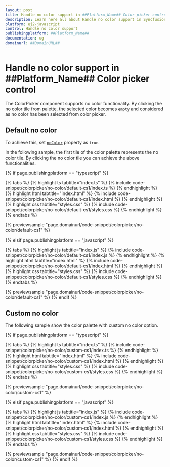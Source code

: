 ```yaml
---
layout: post
title: Handle no color support in ##Platform_Name## Color picker control | Syncfusion
description: Learn here all about Handle no color support in Syncfusion ##Platform_Name## Color picker control of Syncfusion Essential JS 2 and more.
platform: ej2-javascript
control: Handle no color support 
publishingplatform: ##Platform_Name##
documentation: ug
domainurl: ##DomainURL##
---
```


# Handle no color support in ##Platform_Name## Color picker control

The ColorPicker component supports no color functionality. By clicking the no color tile from palette, the selected color becomes `empty` and considered as no color has been selected from color picker.

## Default no color

To achieve this, set [`noColor`](../../api/color-picker#nocolor) property as `true`.

In the following sample, the first tile of the color palette represents the no color tile. By clicking the no color tile you can achieve the above functionalities.

{% if page.publishingplatform == "typescript" %}

 {% tabs %}
{% highlight ts tabtitle="index.ts" %}
{% include code-snippet/colorpicker/no-color/default-cs1/index.ts %}
{% endhighlight %}
{% highlight html tabtitle="index.html" %}
{% include code-snippet/colorpicker/no-color/default-cs1/index.html %}
{% endhighlight %}
{% highlight css tabtitle="styles.css" %}
{% include code-snippet/colorpicker/no-color/default-cs1/styles.css %}
{% endhighlight %}
{% endtabs %}
        
{% previewsample "page.domainurl/code-snippet/colorpicker/no-color/default-cs1" %}

{% elsif page.publishingplatform == "javascript" %}

{% tabs %}
{% highlight js tabtitle="index.js" %}
{% include code-snippet/colorpicker/no-color/default-cs1/index.js %}
{% endhighlight %}
{% highlight html tabtitle="index.html" %}
{% include code-snippet/colorpicker/no-color/default-cs1/index.html %}
{% endhighlight %}
{% highlight css tabtitle="styles.css" %}
{% include code-snippet/colorpicker/no-color/default-cs1/styles.css %}
{% endhighlight %}
{% endtabs %}

{% previewsample "page.domainurl/code-snippet/colorpicker/no-color/default-cs1" %}
{% endif %}

## Custom no color

The following sample show the color palette with custom no color option.

{% if page.publishingplatform == "typescript" %}

 {% tabs %}
{% highlight ts tabtitle="index.ts" %}
{% include code-snippet/colorpicker/no-color/custom-cs1/index.ts %}
{% endhighlight %}
{% highlight html tabtitle="index.html" %}
{% include code-snippet/colorpicker/no-color/custom-cs1/index.html %}
{% endhighlight %}
{% highlight css tabtitle="styles.css" %}
{% include code-snippet/colorpicker/no-color/custom-cs1/styles.css %}
{% endhighlight %}
{% endtabs %}
        
{% previewsample "page.domainurl/code-snippet/colorpicker/no-color/custom-cs1" %}

{% elsif page.publishingplatform == "javascript" %}

{% tabs %}
{% highlight js tabtitle="index.js" %}
{% include code-snippet/colorpicker/no-color/custom-cs1/index.js %}
{% endhighlight %}
{% highlight html tabtitle="index.html" %}
{% include code-snippet/colorpicker/no-color/custom-cs1/index.html %}
{% endhighlight %}
{% highlight css tabtitle="styles.css" %}
{% include code-snippet/colorpicker/no-color/custom-cs1/styles.css %}
{% endhighlight %}
{% endtabs %}

{% previewsample "page.domainurl/code-snippet/colorpicker/no-color/custom-cs1" %}
{% endif %}